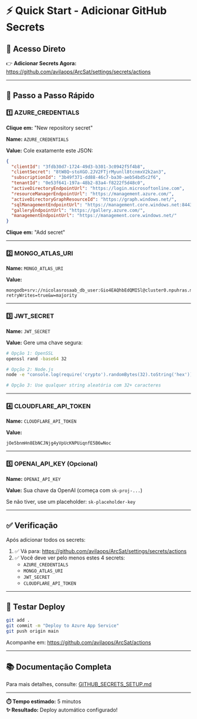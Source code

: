 # ⚡ Quick Start - Adicionar GitHub Secrets

## 📍 Acesso Direto

👉 **Adicionar Secrets Agora:** https://github.com/avilaops/ArcSat/settings/secrets/actions

---

## 🚀 Passo a Passo Rápido

### 1️⃣ AZURE_CREDENTIALS

**Clique em:** "New repository secret"

**Name:** `AZURE_CREDENTIALS`

**Value:** Cole exatamente este JSON:

```json
{
  "clientId": "3fdb30d7-1724-49d3-b301-3c0942f5f4b8",
  "clientSecret": "8tW8Q~stoXGO.2JV2FTjrMyunll8tcnmxV2k2an3",
  "subscriptionId": "3b49f371-dd88-46c7-ba30-aeb54bd5c2f6",
  "tenantId": "0e53f641-197a-48b2-83a4-f8222f5d48c0",
  "activeDirectoryEndpointUrl": "https://login.microsoftonline.com",
  "resourceManagerEndpointUrl": "https://management.azure.com/",
  "activeDirectoryGraphResourceId": "https://graph.windows.net/",
  "sqlManagementEndpointUrl": "https://management.core.windows.net:8443/",
  "galleryEndpointUrl": "https://gallery.azure.com/",
  "managementEndpointUrl": "https://management.core.windows.net/"
}
```

**Clique em:** "Add secret"

---

### 2️⃣ MONGO_ATLAS_URI

**Name:** `MONGO_ATLAS_URI`

**Value:**
```
mongodb+srv://nicolasrosaab_db_user:Gio4EAQhbEdQMISl@cluster0.npuhras.mongodb.net/?retryWrites=true&w=majority
```

---

### 3️⃣ JWT_SECRET

**Name:** `JWT_SECRET`

**Value:** Gere uma chave segura:

```bash
# Opção 1: OpenSSL
openssl rand -base64 32

# Opção 2: Node.js
node -e "console.log(require('crypto').randomBytes(32).toString('hex'))"

# Opção 3: Use qualquer string aleatória com 32+ caracteres
```

---

### 4️⃣ CLOUDFLARE_API_TOKEN

**Name:** `CLOUDFLARE_API_TOKEN`

**Value:**
```
jOe5bnmHn8EbNCJNjg4yVpUcKNPUiqnfE5B6wNoc
```

---

### 5️⃣ OPENAI_API_KEY (Opcional)

**Name:** `OPENAI_API_KEY`

**Value:** Sua chave da OpenAI (começa com `sk-proj-...`)

Se não tiver, use um placeholder: `sk-placeholder-key`

---

## ✅ Verificação

Após adicionar todos os secrets:

1. ✅ Vá para: https://github.com/avilaops/ArcSat/settings/secrets/actions
2. ✅ Você deve ver pelo menos estes 4 secrets:
   - `AZURE_CREDENTIALS`
   - `MONGO_ATLAS_URI`
   - `JWT_SECRET`
   - `CLOUDFLARE_API_TOKEN`

---

## 🚢 Testar Deploy

```bash
git add .
git commit -m "Deploy to Azure App Service"
git push origin main
```

Acompanhe em: https://github.com/avilaops/ArcSat/actions

---

## 📚 Documentação Completa

Para mais detalhes, consulte: [GITHUB_SECRETS_SETUP.md](./GITHUB_SECRETS_SETUP.md)

---

**⏱️ Tempo estimado:** 5 minutos  
**✨ Resultado:** Deploy automático configurado!
